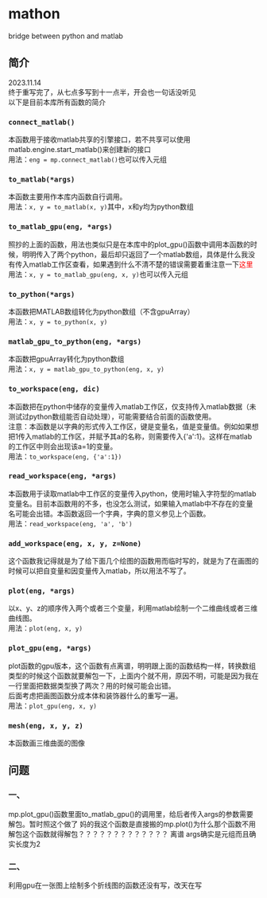 # mathon
bridge between python and matlab

## 简介
2023.11.14 <br/>
终于重写完了，从七点多写到十一点半，开会也一句话没听见<br />
以下是目前本库所有函数的简介

### `connect_matlab()`
本函数用于接收matlab共享的引擎接口，若不共享可以使用matlab.engine.start_matlab()来创建新的接口<br />
用法：`eng = mp.connect_matlab()`也可以传入元组

### `to_matlab(*args)`
本函数主要用作本库内函数自行调用。<br />
用法：`x, y = to_matlab(x, y)`其中，x和y均为python数组

### `to_matlab_gpu(eng, *args)`
照抄的上面的函数，用法也类似只是在本库中的plot_gpu()函数中调用本函数的时候，明明传入了两个python，最后却只返回了一个matlab数组，具体是什么我没有传入matlab工作区查看，如果遇到什么不清不楚的错误需要着重注意一下<font color="red">这里</font>
<br />
用法：`x, y = to_matlab_gpu(eng, x, y)`也可以传入元组

### `to_python(*args)`
本函数把MATLAB数组转化为python数组（不含gpuArray）<br />
用法：`x, y = to_python(x, y)`

### `matlab_gpu_to_python(eng, *args)`
本函数把gpuArray转化为python数组<br/>
用法：`x, y = matlab_gpu_to_python(eng, x, y)`

### `to_workspace(eng, dic)`
本函数把在python中储存的变量传入matlab工作区，仅支持传入matlab数据（未测试过python数组能否自动处理），可能需要结合前面的函数使用。<br/>
注意：本函数是以字典的形式传入工作区，键是变量名，值是变量值。例如如果想把1传入matlab的工作区，并赋予其a的名称，则需要传入{'a':1}。这样在matlab的工作区中则会出现该a=1的变量。<br/>
用法：`to_workspace(eng, {'a':1})`

### `read_workspace(eng, *args)`
本函数用于读取matlab中工作区的变量传入python，使用时输入字符型的matlab变量名。目前本函数用的不多，也没怎么测试，如果输入matlab中不存在的变量名可能会出错。本函数返回一个字典，字典的意义参见上个函数。<br/>
用法：`read_workspace(eng, 'a', 'b')`

### `add_workspace(eng, x, y, z=None)`
这个函数我记得就是为了给下面几个绘图的函数用而临时写的，就是为了在画图的时候可以把自变量和因变量传入matlab，所以用法不写了。

### `plot(eng, *args)`
以x、y、z的顺序传入两个或者三个变量，利用matlab绘制一个二维曲线或者三维曲线图。<br/>
用法：`plot(eng, x, y)`

### `plot_gpu(eng, *args)`
plot函数的gpu版本，这个函数有点离谱，明明跟上面的函数结构一样，转换数组类型的时候这个函数就要解包一下，上面内个就不用，原因不明，可能是因为我在一行里面把数据类型换了两次？用的时候可能会出错。<br/>
后面考虑把画图函数分成本体和装饰器什么的重写一遍。<br/>
用法：`plot_gpu(eng, x, y)`

### `mesh(eng, x, y, z)`
本函数画三维曲面的图像


## 问题
### 一、
mp.plot_gpu()函数里面to_matlab_gpu()的调用里，给后者传入args的参数需要解包。暂时照这个做了
妈的我这个函数是直接搬的mp.plot()为什么那个函数不用解包这个函数就得解包？？？？？？？？？？？？？
离谱
args确实是元组而且确实长度为2
### 二、
利用gpu在一张图上绘制多个折线图的函数还没有写，改天在写

